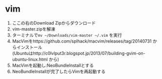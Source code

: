 vim
===
1. ここの右のDownload Zipからダウンロード
2. vim-master.zipを解凍
3. ターミナルで```mv ~/Downloads/vim-master ~/.vim``` を実行
4. MacVimをhttps://github.com/splhack/macvim/releases/tag/20140731 からインストール  
   (Ubuntuはhttp://c0lvlput3r.blogspot.jp/2013/07/building-gvim-on-ubuntu-linux.html から)
5. MacVimを起動し:NeoBundleInstallとする
6. NeoBundleInstallが完了したらVimを再起動する
